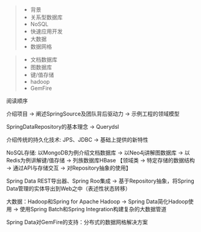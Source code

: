 > * 背景
> * 关系型数据库
> * NoSQL
> * 快速应用开发
> * 大数据
> * 数据网格

> * 文档数据库
> * 图数据库
> * 键/值存储
> * hadoop
> * GemFire

阅读顺序

介绍项目 -> 阐述SpringSource及团队背后驱动力 -> 示例工程的领域模型 

SpringDataRepository的基本理念 -> Querydsl

介绍传统的持久化技术: JPS、JDBC -> 基础上提供的新特性

NoSQL存储: 以MongoDB为例介绍文档数据库 -> 以Neo4j讲解图数据库 -> 以Redis为例讲解键/值存储 -> 列族数据库HBase
【领域类 -> 特定存储的数据结构 -> 通过API与存储交互 -> 对Repository抽象的使用】

Spring Data REST导出器、Spring Roo集成 -> 基于Repository抽象，将Spring Data管理的实体导出到Web之中（表述性状态转移）

大数据：Hadoop和Spring for Apache Hadoop -> Spring Data简化Hadoop使用 -> 使用Spring Batch和Spring Integration构建复杂的大数据管道

Spring Data对GemFire的支持：分布式的数据网格解决方案
